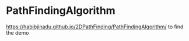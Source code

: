 # PathFindingAlgorithm
https://habibjinadu.github.io/2DPathFinding/PathFindingAlgorithm/ to find the demo


